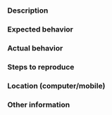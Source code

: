 ### Description

### Expected behavior

### Actual behavior

### Steps to reproduce

### Location (computer/mobile)

### Other information
